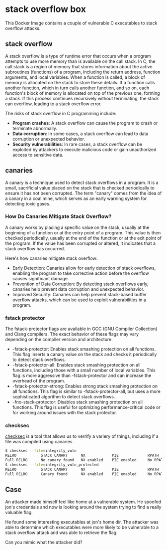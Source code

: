 # stack overflow box

This Docker Image contains a couple of vulnerable C executables to stack overflow attacks.

## stack overflow
A stack overflow is a type of runtime error that occurs when a program attempts to use more memory than is available on the call stack. In C, the call stack is a region of memory that stores information about the active subroutines (functions) of a program, including the return address, function arguments, and local variables. When a function is called, a block of memory is allocated on the stack to store these details. If a function calls another function, which in turn calls another function, and so on, each function's block of memory is allocated on top of the previous one, forming a stack. If this process continues recursively without terminating, the stack can overflow, leading to a stack overflow error.

The risks of stack overflow in C programming include:
- **Program crashes**: A stack overflow can cause the program to crash or terminate abnormally.
- **Data corruption**: In some cases, a stack overflow can lead to data corruption or unexpected behavior.
- **Security vulnerabilities**: In rare cases, a stack overflow can be exploited by attackers to execute malicious code or gain unauthorized access to sensitive data.

## canaries
A canary is a technique used to detect stack overflows in a program. It is a small, sacrificial value placed on the stack that is checked periodically to ensure it has not been corrupted. The term "canary" comes from the idea of a canary in a coal mine, which serves as an early warning system for detecting toxic gases.

### How Do Canaries Mitigate Stack Overflow?
A canary works by placing a specific value on the stack, usually at the beginning of a function or at the entry point of a program. This value is then checked periodically, usually at the end of the function or at the exit point of the program. If the value has been corrupted or altered, it indicates that a stack overflow has occurred.

Here's how canaries mitigate stack overflow:
- Early Detection: Canaries allow for early detection of stack overflows, enabling the program to take corrective action before the overflow causes significant damage.
- Prevention of Data Corruption: By detecting stack overflows early, canaries help prevent data corruption and unexpected behavior.
- Improved Security: Canaries can help prevent stack-based buffer overflow attacks, which can be used to exploit vulnerabilities in a program.

### fstack protector
The fstack-protector flags are available in GCC (GNU Compiler Collection) and Clang compilers. The exact behavior of these flags may vary depending on the compiler version and architecture.

- -fstack-protector: Enables stack smashing protection on all functions. This flag inserts a canary value on the stack and checks it periodically to detect stack overflows.
- -fstack-protector-all: Enables stack smashing protection on all functions, including those with a small number of local variables. This flag is more aggressive than -fstack-protector and can increase the overhead of the program.
- -fstack-protector-strong: Enables strong stack smashing protection on all functions. This flag is similar to -fstack-protector-all, but uses a more sophisticated algorithm to detect stack overflows.
- -fno-stack-protector: Disables stack smashing protection on all functions. This flag is useful for optimizing performance-critical code or for working around issues with the stack protector.

### checksec
[checksec](https://github.com/slimm609/checksec) is a tool that allows us to verrify a variery of things, including if a file was compiled using canaries.
```bash
$ checksec --file=integrity_vuln
RELRO           STACK CANARY      NX            PIE             RPATH      RUNPATH      Symbols         FORTIFY Fortified       Fortifiable     FILE
Full RELRO      No canary found   NX enabled    PIE enabled     No RPATH   No RUNPATH   47 Symbols      No      0               2               integrity_vuln
$ checksec --file=integrity_vuln_protected
RELRO           STACK CANARY      NX            PIE             RPATH      RUNPATH      Symbols         FORTIFY Fortified       Fortifiable     FILE
Full RELRO      Canary found      NX enabled    PIE enabled     No RPATH   No RUNPATH   48 Symbols      No      0               2               integrity_vuln_protected
```

## Case
An attacker made himself feel like home at a vulnerable system. He spoofed jon's credentials and now is looking around the system trying to find a really valuable flag.

He found some interesting executables at jon's home dir. The attacker was able to determine which executables were more likely to be vulnerable to a stack overflow attack and was able to retrieve the flag.

Can you mimic what the attacker did?

